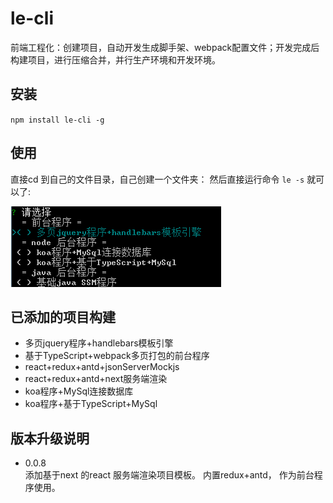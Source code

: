 # le-cli
前端工程化：创建项目，自动开发生成脚手架、webpack配置文件；开发完成后构建项目，进行压缩合并，并行生产环境和开发环境。


## 安装
`npm install le-cli -g`

## 使用
直接cd 到自己的文件目录，自己创建一个文件夹：
然后直接运行命令 `le -s` 就可以了:

![01](./static/img/01.png)


## 已添加的项目构建
- 多页jquery程序+handlebars模板引擎
- 基于TypeScript+webpack多页打包的前台程序
- react+redux+antd+jsonServerMockjs
- react+redux+antd+next服务端渲染
- koa程序+MySql连接数据库
- koa程序+基于TypeScript+MySql


## 版本升级说明
- 0.0.8                                                                 
    添加基于next 的react 服务端渲染项目模板。 内置redux+antd， 作为前台程序使用。